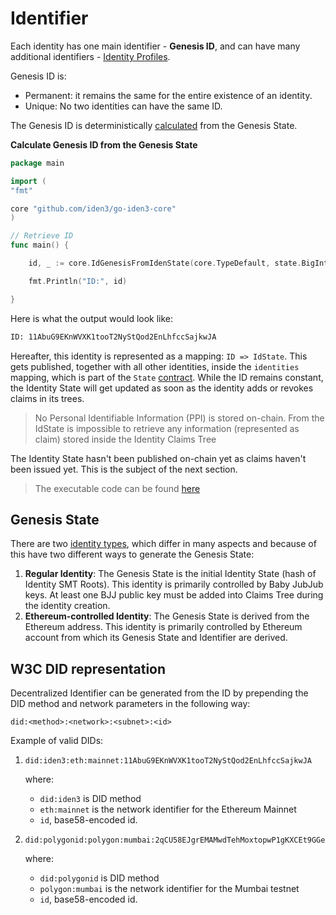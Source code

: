 # Identifier

Each identity has one main identifier - **Genesis ID**, and can have many additional identifiers - [Identity Profiles](./identity-profile.md).

Genesis ID is:

- Permanent: it remains the same for the entire existence of an identity.
- Unique: No two identities can have the same ID.

The Genesis ID is deterministically [calculated](https://docs.iden3.io/protocol/spec/#genesis-id) from the Genesis State.

**Calculate Genesis ID from the Genesis State**

```go
package main

import (
"fmt"

core "github.com/iden3/go-iden3-core"
)

// Retrieve ID
func main() {

    id, _ := core.IdGenesisFromIdenState(core.TypeDefault, state.BigInt())

    fmt.Println("ID:", id)

}
```

Here is what the output would look like: 

```bash
ID: 11AbuG9EKnWVXK1tooT2NyStQod2EnLhfccSajkwJA
```

Hereafter, this identity is represented as a mapping: `ID => IdState`. This gets published, together with all other identities, inside the `identities` mapping, which is part of the `State` [contract](../../contracts/state.md). While the ID remains constant, the Identity State will get updated as soon as the identity adds or revokes claims in its trees. 

> No Personal Identifiable Information (PPI) is stored on-chain. From the IdState is impossible to retrieve any information (represented as claim) stored inside the Identity Claims Tree

The Identity State hasn't been published on-chain yet as claims haven't been issued yet. This is the subject of the next section.

> The executable code can be found [here](https://github.com/0xPolygonID/tutorial-examples/blob/main/issuer-protocol/main.go#L133)

## Genesis State

There are two [identity types](./identity-types.md), which differ in many aspects and because of this have two different ways to generate the Genesis State:

1. **Regular Identity**: The Genesis State is the initial Identity State (hash of Identity SMT Roots). This identity is primarily controlled by Baby JubJub keys. At least one BJJ public key must be added into Claims Tree during the identity creation.
2. **Ethereum-controlled Identity**: The Genesis State is derived from the Ethereum address. This identity is primarily controlled by Ethereum account from which its Genesis State and Identifier are derived.

## W3C DID representation

Decentralized Identifier can be generated from the ID by prepending the DID method and network parameters in the following way:

```
did:<method>:<network>:<subnet>:<id>
```

Example of valid DIDs:

1.
    ```
    did:iden3:eth:mainnet:11AbuG9EKnWVXK1tooT2NyStQod2EnLhfccSajkwJA
    ```
    where:
    * `did:iden3` is DID method  
    * `eth:mainnet` is the network identifier for the Ethereum Mainnet
    * `id`, base58-encoded id.  

2.
    ```
    did:polygonid:polygon:mumbai:2qCU58EJgrEMAMwdTehMoxtopwP1gKXCEt9GGeVDaG
    ```
    where:
    * `did:polygonid` is DID method  
    * `polygon:mumbai` is the network identifier for the Mumbai testnet  
    * `id`, base58-encoded id.  
